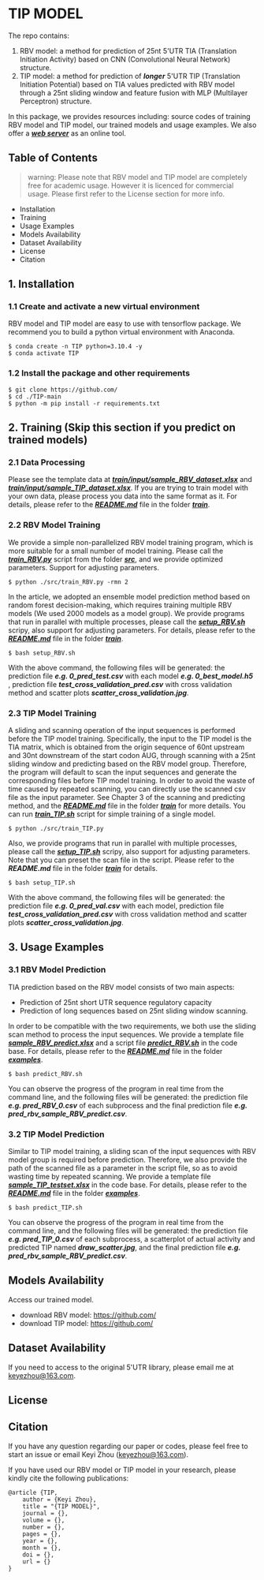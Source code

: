 # TIP MODEL
The repo contains:

1. RBV model: a method for prediction of 25nt 5'UTR TIA (Translation Initiation Activity) based on CNN (Convolutional Neural Network) structure.
2. TIP model: a method for prediction of ***longer*** 5'UTR TIP (Translation Initiation Potential) based on TIA values predicted with RBV model through a 25nt sliding window and feature fusion with MLP (Multilayer Perceptron) structure.

In this package, we provides resources including: source codes of training RBV model and TIP model, our trained models and usage examples. We also offer a ***[web server](https://www.baidu.com)*** as an online tool.

## Table of Contents
> warning: Please note that RBV model and TIP model are completely free for academic usage. However it is licenced for commercial usage. Please first refer to the License section for more info.

- Installation
- Training
- Usage Examples
- Models Availability
- Dataset Availability
- License
- Citation

## 1. Installation

### 1.1 Create and activate a new virtual environment
RBV model and TIP model are easy to use with tensorflow package. We recommend you to build a python virtual environment with Anaconda.
```
$ conda create -n TIP python=3.10.4 -y
$ conda activate TIP
```

### 1.2 Install the package and other requirements
```
$ git clone https://github.com/
$ cd ./TIP-main
$ python -m pip install -r requirements.txt
```

## 2. Training (Skip this section if you predict on trained models)

### 2.1 Data Processing
Please see the template data at ***[train/input/sample_RBV_dataset.xlsx](./train/input)*** and ***[train/input/sample_TIP_dataset.xlsx](./train/input)***. If you are trying to train model with your own data, please process you data into the same format as it. For details, please refer to the ***[README.md](./train/README.md)*** file in the folder ***[train](./train)***.

### 2.2 RBV Model Training
We provide a simple non-parallelized RBV model training program, which is more suitable for a small number of model training. Please call the ***[train_RBV.py](./src/train_RBV.py)*** script from the folder ***[src](./src)***, and we provide optimized parameters. Support for adjusting parameters.
```
$ python ./src/train_RBV.py -rmn 2
```
In the article, we adopted an ensemble model prediction method based on random forest decision-making, which requires training multiple RBV models (We used 2000 models as a model group). We provide programs that run in parallel with multiple processes, please call the ***[setup_RBV.sh](./setup_RBV.sh)*** scripy, also support for adjusting parameters. For details, please refer to the ***[README.md](./train/README.md)*** file in the folder ***[train](./train)***.
```
$ bash setup_RBV.sh
```
With the above command, the following files will be generated: the prediction file ***e.g. 0_pred_test.csv*** with each model ***e.g. 0_best_model.h5*** , prediction file ***test_cross_validation_pred.csv*** with cross validation method and scatter plots ***scatter_cross_validation.jpg***.


### 2.3 TIP Model Training
A sliding and scanning operation of the input sequences is performed before the TIP model training. Specifically, the input to the TIP model is the TIA matrix, which is obtained from the origin sequence of 60nt upstream and 30nt downstream of the start codon AUG, through scanning with a 25nt sliding window and predicting based on the RBV model group. Therefore, the program will default to scan the input sequences and generate the corresponding files before TIP model training. In order to avoid the waste of time caused by repeated scanning, you can directly use the scanned csv file as the input parameter. See Chapter 3 of the scanning and predicting method, and the ***[README.md](./train/README.md)*** file in the folder ***[train](./train)*** for more details. You can run ***[train_TIP.sh](./train_TIP.sh)*** script for simple training of a single model.
```
$ python ./src/train_TIP.py
```
Also, we provide programs that run in parallel with multiple processes, please call the ***[setup_TIP.sh](./setup_TIP.sh)*** scripy, also support for adjusting parameters. Note that you can preset the scan file in the script. Please refer to the ***README.md*** file in the folder ***[train](./train)*** for details.
```
$ bash setup_TIP.sh
```
With the above command, the following files will be generated: the prediction file ***e.g. 0_pred_val.csv*** with each model, prediction file ***test_cross_validation_pred.csv*** with cross validation method and scatter plots ***scatter_cross_validation.jpg***.


## 3. Usage Examples
### 3.1 RBV Model Prediction
TIA prediction based on the RBV model consists of two main aspects:
- Prediction of 25nt short UTR sequence regulatory capacity
- Prediction of long sequences based on 25nt sliding window scanning.

In order to be compatible with the two requirements, we both use the sliding scan method to process the input sequences. We provide a template file ***[sample_RBV_predict.xlsx](./examples/input)*** and a script file ***[predict_RBV.sh](./predict_RBV.sh)*** in the code base. For details, please refer to the ***[README.md](./examples/README.md)*** file in the folder ***[examples](./examples)***.
```
$ bash predict_RBV.sh 
```
You can observe the progress of the program in real time from the command line, and the following files will be generated: the prediction file ***e.g. pred_RBV_0.csv*** of each subprocess and the final prediction file ***e.g. pred_rbv_sample_RBV_predict.csv***.


### 3.2 TIP Model Prediction
Similar to TIP model training, a sliding scan of the input sequences with RBV model group is required before prediction. Therefore, we also provide the path of the scanned file as a parameter in the script file, so as to avoid wasting time by repeated scanning. We provide a template file ***[sample_TIP_testset.xlsx](./examples/input)*** in the code base. For details, please refer to the ***[README.md](./examples/README.md)*** file in the folder ***[examples](./examples)***.
```
$ bash predict_TIP.sh
```
You can observe the progress of the program in real time from the command line, and the following files will be generated: the prediction file ***e.g. pred_TIP_0.csv*** of each subprocess, a scatterplot of actual activity and predicted TIP named ***draw_scatter.jpg***, and the final prediction file ***e.g. pred_rbv_sample_RBV_predict.csv***.

## Models Availability
Access our trained model.
- download RBV model: https://github.com/
- download TIP model: https://github.com/

## Dataset Availability
If you need to access to the original 5'UTR library, please email me at keyezhou@163.com.

## License


## Citation
If you have any question regarding our paper or codes, please feel free to start an issue or email Keyi Zhou (keyezhou@163.com).

If you have used our RBV model or TIP model in your research, please kindly cite the following publications:

```
@article {TIP,
    author = {Keyi Zhou},
    title = "{TIP MODEL}",
    journal = {},
    volume = {},
    number = {},
    pages = {},
    year = {},
    month = {},
    doi = {},
    url = {}
}
```